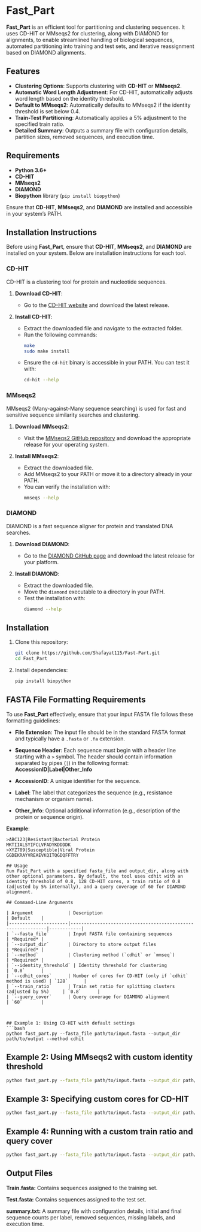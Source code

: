 # Fast_Part

**Fast_Part** is an efficient tool for partitioning and clustering sequences. It uses CD-HIT or MMseqs2 for clustering, along with DIAMOND for alignments, to enable streamlined handling of biological sequences, automated partitioning into training and test sets, and iterative reassignment based on DIAMOND alignments. 

## Features

- **Clustering Options**: Supports clustering with **CD-HIT** or **MMseqs2**.
- **Automatic Word Length Adjustment**: For CD-HIT, automatically adjusts word length based on the identity threshold.
- **Default to MMseqs2**: Automatically defaults to MMseqs2 if the identity threshold is set below 0.4.
- **Train-Test Partitioning**: Automatically applies a 5% adjustment to the specified train ratio.
- **Detailed Summary**: Outputs a summary file with configuration details, partition sizes, removed sequences, and execution time.

## Requirements

- **Python 3.6+**
- **CD-HIT**
- **MMseqs2**
- **DIAMOND**
- **Biopython** library (`pip install biopython`)

Ensure that **CD-HIT**, **MMseqs2**, and **DIAMOND** are installed and accessible in your system’s PATH.

## Installation Instructions

Before using **Fast_Part**, ensure that **CD-HIT**, **MMseqs2**, and **DIAMOND** are installed on your system. Below are installation instructions for each tool.

### CD-HIT

CD-HIT is a clustering tool for protein and nucleotide sequences.

1. **Download CD-HIT**:
   - Go to the [CD-HIT website](https://github.com/weizhongli/cdhit) and download the latest release.
   
2. **Install CD-HIT**:
   - Extract the downloaded file and navigate to the extracted folder.
   - Run the following commands:
     ```bash
     make
     sudo make install
     ```
   - Ensure the `cd-hit` binary is accessible in your PATH. You can test it with:
     ```bash
     cd-hit --help
     ```

### MMseqs2

MMseqs2 (Many-against-Many sequence searching) is used for fast and sensitive sequence similarity searches and clustering.

1. **Download MMseqs2**:
   - Visit the [MMseqs2 GitHub repository](https://github.com/soedinglab/MMseqs2) and download the appropriate release for your operating system.
   
2. **Install MMseqs2**:
   - Extract the downloaded file.
   - Add MMseqs2 to your PATH or move it to a directory already in your PATH.
   - You can verify the installation with:
     ```bash
     mmseqs --help
     ```

### DIAMOND

DIAMOND is a fast sequence aligner for protein and translated DNA searches.

1. **Download DIAMOND**:
   - Go to the [DIAMOND GitHub page](https://github.com/bbuchfink/diamond) and download the latest release for your platform.
   
2. **Install DIAMOND**:
   - Extract the downloaded file.
   - Move the `diamond` executable to a directory in your PATH.
   - Test the installation with:
     ```bash
     diamond --help
     ```


## Installation

1. Clone this repository:
   ```bash
   git clone https://github.com/Shafayat115/Fast-Part.git
   cd Fast_Part
2. Install dependencies:
   ```bash
   pip install biopython


## FASTA File Formatting Requirements

To use **Fast_Part** effectively, ensure that your input FASTA file follows these formatting guidelines:

- **File Extension**: The input file should be in the standard FASTA format and typically have a `.fasta` or `.fa` extension.
  
- **Sequence Header**: Each sequence must begin with a header line starting with a `>` symbol. The header should contain information separated by pipes (`|`) in the following format:
**AccessionID|Label|Other_Info**

- **AccessionID**: A unique identifier for the sequence.
- **Label**: The label that categorizes the sequence (e.g., resistance mechanism or organism name).
- **Other_Info**: Optional additional information (e.g., description of the protein or sequence origin).

**Example**:
```plaintext
>ABC123|Resistant|Bacterial Protein
MKTIIALSYIFCLVFADYKDDDDK
>XYZ789|Susceptible|Viral Protein
GGDEKRAYVREAEVKQITQGDQFFTRY

## Usage
Run Fast_Part with a specified fasta_file and output_dir, along with other optional parameters. By default, the tool uses cdhit with an identity threshold of 0.8, 128 CD-HIT cores, a train ratio of 0.8 (adjusted by 5% internally), and a query coverage of 60 for DIAMOND alignment.

## Command-Line Arguments

| Argument             | Description                                                 | Default    |
|----------------------|-------------------------------------------------------------|------------|
| `--fasta_file`       | Input FASTA file containing sequences                       | *Required* |
| `--output_dir`       | Directory to store output files                             | *Required* |
| `--method`           | Clustering method (`cdhit` or `mmseq`)                      | *Required* |
| `--identity_threshold` | Identity threshold for clustering                          | `0.8`      |
| `--cdhit_cores`      | Number of cores for CD-HIT (only if `cdhit` method is used) | `128`      |
| `--train_ratio`      | Train set ratio for splitting clusters (adjusted by 5%)     | `0.8`      |
| `--query_cover`      | Query coverage for DIAMOND alignment                        | `60`       |



## Example 1: Using CD-HIT with default settings
```bash
python fast_part.py --fasta_file path/to/input.fasta --output_dir path/to/output --method cdhit
```
## Example 2: Using MMseqs2 with custom identity threshold

```bash
python fast_part.py --fasta_file path/to/input.fasta --output_dir path/to/output --method mmseq --identity_threshold 0.7
```
## Example 3: Specifying custom cores for CD-HIT
```bash
python fast_part.py --fasta_file path/to/input.fasta --output_dir path/to/output --method cdhit --cdhit_cores 64
```
## Example 4: Running with a custom train ratio and query cover
```bash
python fast_part.py --fasta_file path/to/input.fasta --output_dir path/to/output --method cdhit --train_ratio 0.85 --query_cover 70
```
## Output Files

**Train.fasta:** Contains sequences assigned to the training set.

**Test.fasta:** Contains sequences assigned to the test set.

**summary.txt:** A summary file with configuration details, initial and final sequence counts per label, removed sequences, missing labels, and execution time.
